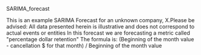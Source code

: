 SARIMA_forecast

This is an example SARIMA Forecast for an unknown company, X.Please be advised: All data presented herein is illustrative and does not correspond to actual events or entities
In this forecast we are forecasting a metric called "percentage dollar retention"
The formula is:
(Beginning of the month value - cancellation $ for that month) / Beginning of the month value 
